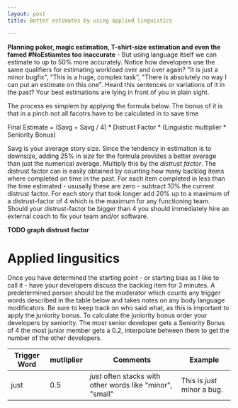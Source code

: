 ```yaml
---
layout: post
title: Better estimates by using applied linguistics

---
```


**Planning poker, magic estimation, T-shirt-size estimation and even the famed \#NoEstiamtes too inaccurate** - But using language itself we can estimate  to up to 50% more accurately. Notice how developers use the same qualifiers for estimating workload over and over again? "It is just a minor bugfix", "This is a huge, complex task", "There is absolutely no way I can put an estimate on this one". Heard this sentences or variations of it in the past? Your best estimations are lying in front of you in plain sight.

The process es simplem by applying the formula below. The bonus of it is that in a pinch not all facotrs have to be calculated in to save time

Final Estimate = (Savg + Savg / 4) * Distrust Factor * (Linguistic multiplier * Seniority Bonus) 

Savg is your average story size. Since the tendency in estimation is to downsize, adding 25% in size for the formula provides a better average than just 
the numerical average. Multiply this by the *distrust factor*. The distrust factor can is easily obtained by counting how many backlog items where completed on time in the past. For each item completed in less than the time estimated - ususally these are zero - subtract 10% the current distrust factor. For each story that took longer add 20% up to a maximum of a distrust-factor of 4 which is the maximum for any functioning team. Should your distrust-factor be bigger than 4 you should immediately hire an external coach to fix your team and/or software. 

**TODO graph distrust factor**

# Applied lingusitics

Once you have determined the starting point - or starting bias as I like to call it - have your developers discuss the backlog item for 3 minutes. A predetermined person should be the moderator which counts any trigger words described in the table below and takes notes on any body language modificators. Be sure to keep track on who said what, as this is important to apply the juniority bonus. To calculate the juniority bonus order your developers by seniority. The most senior developer gets a Seniority Bonus of 4 the most junior member gets a 0.2, interpolate between them to get the number of the other developers. 

|Trigger Word|mutliplier|Comments|Example|
|---|---|---|---|
|just| 0.5| *just* often stacks with other words like "minor", "small" |This is *just* minor a bug. |